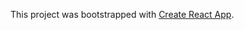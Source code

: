 This project was bootstrapped with [Create React App](https://github.com/facebook/create-react-app).

<!-- Your React App will live here.  You will need to run `npm install` to install all your dependencies before starting up the application. While in development, run this application from this location using `npm start`.

No environment variables are needed to run this application in development, but be sure to set the REACT_APP_BASE_URL environment variable in your dockerfile!

This app will be automatically built when you push to your main branch on Github.  -->
